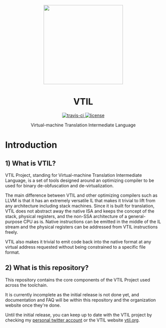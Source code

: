 <p align="center">

  <a href="https://www.vtil.org/">
    <img width="256" heigth="256" src="https://vtil.org/logo.png">
  </a>  

  <h1 align="center">VTIL</h1>

  <p align="center">
    <a href="https://travis-ci.com/vtil-project/VTIL-Core">
      <img src="https://img.shields.io/travis/com/vtil-project/vtil-core/master.svg?style=flat-square" alt="travis-ci"/>
    </a>
    <a href="https://github.com/vtil-project/vtil-core/blob/master/LICENSE.md">
      <img src="https://img.shields.io/github/license/vtil-project/vtil-core.svg?style=flat-square" alt="license"/>
    </a>
  </p>

  <p align="center">
    Virtual-machine Translation Intermediate Language
  </p>
</p>

# Introduction

## 1) What is VTIL?

VTIL Project, standing for Virtual-machine Translation Intermediate Language, is a set of tools designed around an optimizing compiler to be used for binary de-obfuscation and de-virtualization.

The main difference between VTIL and other optimizing compilers such as LLVM is that it has an extremely versatile IL that makes it trivial to lift from any architecture including stack machines. Since it is built for translation, VTIL does not abstract away the native ISA and keeps the concept of the stack, physical registers, and the non-SSA architecture of a general-purpose CPU as is. Native instructions can be emitted in the middle of the IL stream and the physical registers can be addressed from VTIL instructions freely.

VTIL also makes it trivial to emit code back into the native format at any virtual address requested without being constrained to a specific file format.

## 2) What is this repository?

This repository contains the core components of the VTIL Project used across the toolchain.

It is currently incomplete as the initial release is not done yet, and documentation and FAQ will be within this repository and the organization website once they're done.

Until the initial release, you can keep up to date with the VTIL project by checking my [personal twitter account](https://twitter.com/_can1357) or the VTIL website [vtil.org](https://vtil.org/).
